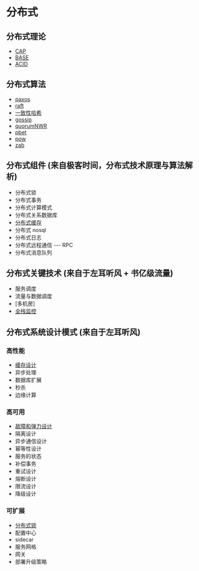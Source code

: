 <!--
 * @Author: shgopher shgopher@gmail.com
 * @Date: 2024-09-14 13:02:10
 * @LastEditors: shgopher shgopher@gmail.com
 * @LastEditTime: 2024-10-27 23:52:37
 * @FilePath: /luban/系统设计基础/分布式/README.md
 * @Description: 
 * 
 * Copyright (c) 2024 by shgopher, All Rights Reserved. 
-->
# 分布式
## 分布式理论
- [CAP](./分布式理论/CAP/README.md)
- [BASE](./分布式理论/BASE/README.md)
- [ACID](./分布式理论/ACID/README.md)
## 分布式算法
- [paxos](./分布式算法/paxos/README.md)
- [raft](./分布式算法/raft/README.md)
- [一致性哈希](./分布式算法/一致性哈希/README.md)
- [gossip](./分布式算法/gossip/README.md)
- [quorumNWR](./分布式算法/quorumNWR/README.md)
- [pbet](./分布式算法/pbet/README.md)
- [pow](./分布式算法/pow/README.md)
- [zab](./分布式算法/zab/README.md)
## 分布式组件 (来自极客时间，分布式技术原理与算法解析)
- 分布式锁
- 分布式事务
- 分布式计算模式
- 分布式关系数据库
- [分布式缓存](./分布式组件/分布式缓存/README.md)
- 分布式 nosql
- 分布式日志
- 分布式远程通信 --- RPC
- 分布式消息队列
## 分布式关键技术 (来自于左耳听风 + 书亿级流量)
- 服务调度
- 流量与数据调度
- [多机房]
- [全栈监控](./分布式关键技术/全栈监控/README.md)
## 分布式系统设计模式 (来自于左耳听风)
### 高性能
- [缓存设计](./分布式系统设计模式/高性能/缓存设计/README.md)
- 异步处理
- 数据库扩展
- 秒杀
- 边缘计算
### 高可用
- [故障和弹力设计](./分布式系统设计模式/高可用/故障和弹力设计/README.md)
- 隔离设计
- 异步通信设计
- 幂等性设计
- 服务的状态
- 补偿事务
- 重试设计
- 熔断设计
- 限流设计
- 降级设计
### 可扩展
- [分布式锁](./分布式系统设计模式/可扩展/分布式锁/README.md)
- 配置中心
- sidecar
- 服务网格
- 网关
- 部署升级策略
